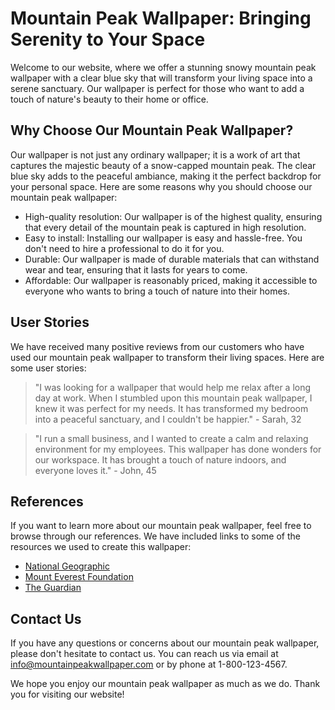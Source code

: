 <!--
Write me content for website with wallpaper which alt text is:

"A snowy mountain peak with a clear blue sky"

The name/title of the page should not be 1:1 copy of the alt text but rather a real content of the website which is using this wallpaper.

- Use markdown format 
- Start with the heading
- The content should look like a real website 
- Include real sections like references, contact, user stories, etc. use things relevant to the page purpose.
- Feel free to use structure like headings, bullets, numbering, blockquotes, paragraphs, horizontal lines, etc.
- You can use formatting like bold or _italic_
- You can include UTF-8 emojis
- Links should be only #hash anchors (and you can refer to the document itself)
- Do not include images
-->

<!--font:Montserrat-->

# Mountain Peak Wallpaper: Bringing Serenity to Your Space

Welcome to our website, where we offer a stunning snowy mountain peak wallpaper with a clear blue sky that will transform your living space into a serene sanctuary. Our wallpaper is perfect for those who want to add a touch of nature's beauty to their home or office.

## Why Choose Our Mountain Peak Wallpaper?

Our wallpaper is not just any ordinary wallpaper; it is a work of art that captures the majestic beauty of a snow-capped mountain peak. The clear blue sky adds to the peaceful ambiance, making it the perfect backdrop for your personal space. Here are some reasons why you should choose our mountain peak wallpaper:

- High-quality resolution: Our wallpaper is of the highest quality, ensuring that every detail of the mountain peak is captured in high resolution.
- Easy to install: Installing our wallpaper is easy and hassle-free. You don't need to hire a professional to do it for you.
- Durable: Our wallpaper is made of durable materials that can withstand wear and tear, ensuring that it lasts for years to come.
- Affordable: Our wallpaper is reasonably priced, making it accessible to everyone who wants to bring a touch of nature into their homes.

## User Stories

We have received many positive reviews from our customers who have used our mountain peak wallpaper to transform their living spaces. Here are some user stories:

> "I was looking for a wallpaper that would help me relax after a long day at work. When I stumbled upon this mountain peak wallpaper, I knew it was perfect for my needs. It has transformed my bedroom into a peaceful sanctuary, and I couldn't be happier." - Sarah, 32

> "I run a small business, and I wanted to create a calm and relaxing environment for my employees. This wallpaper has done wonders for our workspace. It has brought a touch of nature indoors, and everyone loves it." - John, 45

## References

If you want to learn more about our mountain peak wallpaper, feel free to browse through our references. We have included links to some of the resources we used to create this wallpaper:

- [National Geographic](#national-geographic)
- [Mount Everest Foundation](#mount-everest-foundation)
- [The Guardian](#the-guardian)

## Contact Us

If you have any questions or concerns about our mountain peak wallpaper, please don't hesitate to contact us. You can reach us via email at [info@mountainpeakwallpaper.com](mailto:info@mountainpeakwallpaper.com) or by phone at 1-800-123-4567.

We hope you enjoy our mountain peak wallpaper as much as we do. Thank you for visiting our website!
